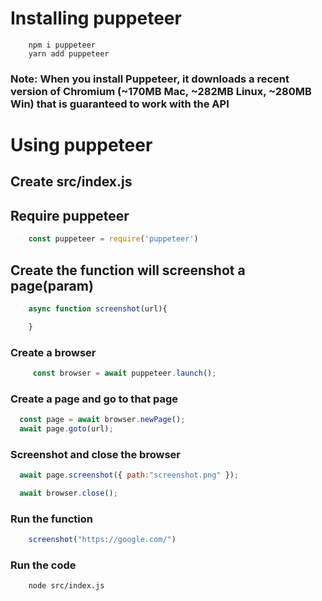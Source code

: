# Installing puppeteer
```
    npm i puppeteer
    yarn add puppeteer
```
### Note: When you install Puppeteer, it downloads a recent version of Chromium (~170MB Mac, ~282MB Linux, ~280MB Win) that is guaranteed to work with the API

# Using puppeteer
## Create src/index.js
## Require puppeteer
```js
    const puppeteer = require('puppeteer')
```

## Create the function will screenshot a page(param)
```js
    async function screenshot(url){

    }
```

### Create a browser
```js
     const browser = await puppeteer.launch();
```

### Create a page and go to that page
```js
  const page = await browser.newPage();
  await page.goto(url);
```

### Screenshot and close the browser
```js
  await page.screenshot({ path:"screenshot.png" });

  await browser.close();
```

### Run the function
```js
    screenshot("https://google.com/")
```

### Run the code
```
    node src/index.js
```